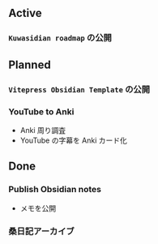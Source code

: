 ## Active
### `Kuwasidian roadmap` の公開


## Planned
### `Vitepress Obsidian Template` の公開
### YouTube to Anki
- Anki 周り調査
- YouTube の字幕を Anki カード化



## Done

### Publish Obsidian notes
- メモを公開
### 桑日記アーカイブ
